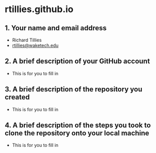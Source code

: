 # rtillies.github.io

## 1.	Your name and email address
* Richard Tillies
* rtillies@waketech.edu

## 2.	A brief description of your GitHub account
* This is for you to fill in

## 3.	A brief description of the repository you created* This is for you to fill in

## 4.	A brief description of the steps you took to clone the repository onto your local machine
* This is for you to fill in
